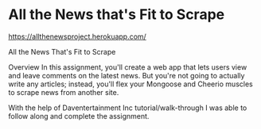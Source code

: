 # All the News that's Fit to Scrape
 
https://allthenewsproject.herokuapp.com/

All the News That's Fit to Scrape

Overview In this assignment, you'll create a web app that lets users view and leave comments on the latest news. But you're not going to actually write any articles; instead, you'll flex your Mongoose and Cheerio muscles to scrape news from another site.

With the help of Daventertainment Inc tutorial/walk-through I was able to follow along and complete the assignment.